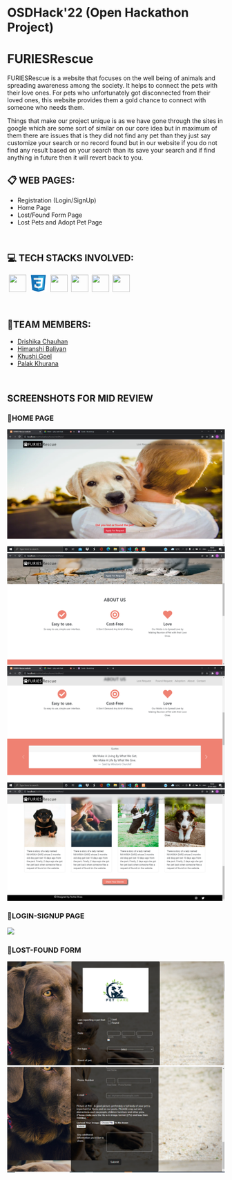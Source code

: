 # OSDHack'22 (Open Hackathon Project)

# FURIESRescue
<p> FURIESRescue is a website that focuses on the well being of animals and spreading awareness among the society. It helps to connect the pets with their love ones. For pets who unfortunately got disconnected from their loved ones, this website provides them a gold chance to connect with someone who needs them.</p>
<p>Things that make our project unique is as we have gone through the sites in google which are some sort of similar on our core idea but in maximum of them there are issues that is they did not find any pet than they just say customize your search or no record found but in our website if you do not find any result based on your search than its save your search and if find anything in future then it will revert back to you. </p>

## 📋 WEB PAGES:

* Registration (Login/SignUp)
* Home Page
* Lost/Found Form Page
* Lost Pets and Adopt Pet Page

<br>
  
## 💻 TECH STACKS INVOLVED:

<img src="https://github.com/drishika2002/devicon/blob/master/icons/html5/html5-original.svg" height = "40" width = "40" hspace = "4"><img src="https://github.com/devicons/devicon/blob/master/icons/css3/css3-original.svg" height = "40" width = "40" hspace = "4"><img src="https://github.com/drishika2002/devicon/blob/master/icons/javascript/javascript-original.svg" height = "40" width = "40" hspace = "4"><img src="https://github.com/drishika2002/devicon/blob/master/icons/bootstrap/bootstrap-plain-wordmark.svg" height="40" width="40" hspace="4"><img src="https://github.com/drishika2002/devicon/blob/master/icons/php/php-original.svg" height = "40" width = "40" hspace = "4"><img src="https://github.com/drishika2002/devicon/blob/master/icons/mysql/mysql-original-wordmark.svg" height = "40" width = "40" hspace = "4">

<br>
  
## 📌TEAM MEMBERS:
  
* <a href ="https://github.com/drishika2002">Drishika Chauhan</a>
* <a href ="https://github.com/HimanshiBaliyan">Himanshi Baliyan</a>
* <a href ="https://github.com/kgoel-kg">Khushi Goel</a>
* <a href ="https://github.com/palakkhurana102">Palak Khurana</a>
<br>

  ## SCREENSHOTS FOR MID REVIEW
  ### 📌HOME PAGE
  <img src="https://github.com/drishika2002/OSDHack-22/blob/main/assets/ss1.png">
  <img src="https://github.com/drishika2002/OSDHack-22/blob/main/assets/ss2.png">
  <img src="https://github.com/drishika2002/OSDHack-22/blob/main/assets/ss3.png">
  <img src="https://github.com/drishika2002/OSDHack-22/blob/main/assets/ss4.png">
  
  ### 📌LOGIN-SIGNUP PAGE
  
  <img src="https://github.com/drishika2002/OSDHack-22/blob/main/assets/login.gif">
  
  ### 📌LOST-FOUND FORM
  
  <img src="https://github.com/drishika2002/OSDHack-22/blob/main/assets/ss5.PNG">  
  <img src="https://github.com/drishika2002/OSDHack-22/blob/main/assets/ss6.PNG">  
  
  
